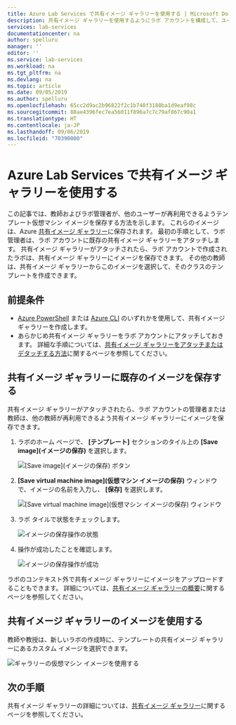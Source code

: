 ```yaml
---
title: Azure Lab Services で共有イメージ ギャラリーを使用する | Microsoft Docs
description: 共有イメージ ギャラリーを使用するようにラボ アカウントを構成して、ユーザーが他のユーザーとイメージを共有したり、他のユーザーがイメージを使用してラボでテンプレート VM を作成したりできるようにする方法について説明します。
services: lab-services
documentationcenter: na
author: spelluru
manager: ''
editor: ''
ms.service: lab-services
ms.workload: na
ms.tgt_pltfrm: na
ms.devlang: na
ms.topic: article
ms.date: 09/05/2019
ms.author: spelluru
ms.openlocfilehash: 65cc2d9ac2b96822f2c1b740f3180ba1d9eaf98c
ms.sourcegitcommit: 88ae4396fec7ea56011f896a7c7c79af867c90a1
ms.translationtype: HT
ms.contentlocale: ja-JP
ms.lasthandoff: 09/06/2019
ms.locfileid: "70390000"
---
```

# <a name="use-a-shared-image-gallery-in-azure-lab-services"></a>Azure Lab Services で共有イメージ ギャラリーを使用する
この記事では、教師およびラボ管理者が、他のユーザーが再利用できるようテンプレート仮想マシン イメージを保存する方法を示します。 これらのイメージは、Azure [共有イメージ ギャラリー](../../virtual-machines/windows/shared-image-galleries.md)に保存されます。 最初の手順として、ラボ管理者は、ラボ アカウントに既存の共有イメージ ギャラリーをアタッチします。 共有イメージ ギャラリーがアタッチされたら、ラボ アカウントで作成されたラボは、共有イメージ ギャラリーにイメージを保存できます。 その他の教師は、共有イメージ ギャラリーからこのイメージを選択して、そのクラスのテンプレートを作成できます。 

## <a name="prerequisites"></a>前提条件
- [Azure PowerShell](../../virtual-machines/windows/shared-images.md) または [Azure CLI](../../virtual-machines/linux/shared-images.md) のいずれかを使用して、共有イメージ ギャラリーを作成します。
- あらかじめ共有イメージ ギャラリーをラボ アカウントにアタッチしておきます。 詳細な手順については、[共有イメージ ギャラリーをアタッチまたはデタッチする方法](how-to-attach-detach-shared-image-gallery.md)に関するページを参照してください。


## <a name="save-an-image-to-the-shared-image-gallery"></a>共有イメージ ギャラリーに既存のイメージを保存する
共有イメージ ギャラリーがアタッチされたら、ラボ アカウントの管理者または教師は、他の教師が再利用できるよう共有イメージ ギャラリーにイメージを保存できます。 

1. ラボのホーム ページで、 **[テンプレート]** セクションのタイル上の **[Save image]\(イメージの保存\)** を選択します。

    ![[Save image]\(イメージの保存\) ボタン](../media/how-to-use-shared-image-gallery/save-image-button.png)
2.  **[Save virtual machine image]\(仮想マシン イメージの保存\)** ウィンドウで、イメージの名前を入力し、 **[保存]** を選択します。 

    ![[Save virtual machine image]\(仮想マシン イメージの保存\) ウィンドウ](../media/how-to-use-shared-image-gallery/save-virtual-machine-image.png)
3. ラボ タイルで状態をチェックします。 

    ![イメージの保存操作の状態](../media/how-to-use-shared-image-gallery/save-image-status.png)
4. 操作が成功したことを確認します。

    ![イメージの保存操作が成功](../media/how-to-use-shared-image-gallery/save-image-successful.png)

ラボのコンテキスト外で共有イメージ ギャラリーにイメージをアップロードすることもできます。 詳細については、[共有イメージ ギャラリーの概要](../../virtual-machines/windows/shared-images.md)に関するページを参照してください。 

## <a name="use-an-image-from-the-shared-image-gallery"></a>共有イメージ ギャラリーのイメージを使用する
教師や教授は、新しいラボの作成時に、テンプレートの共有イメージ ギャラリーにあるカスタム イメージを選択できます。

![ギャラリーの仮想マシン イメージを使用する](../media/how-to-use-shared-image-gallery/use-shared-image.png)

## <a name="next-steps"></a>次の手順
共有イメージ ギャラリーの詳細については、[共有イメージ ギャラリー](../../virtual-machines/windows/shared-image-galleries.md)に関するページを参照してください。
